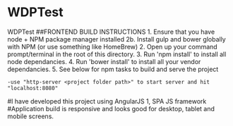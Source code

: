 # WDPTest
WDPTest
##FRONTEND BUILD INSTRUCTIONS
    1. Ensure that you have node + NPM package manager installed
    2b. Install gulp and bower globally with NPM (or use something like HomeBrew)
    2. Open up your command prompt/terminal in the root of this directory.
    3. Run 'npm install' to install all node dependancies.
    4. Run 'bower install' to install all your vendor dependancies.
    5. See below for npm tasks to build and serve the project
	
	-use "http-server <project folder path>" to start server and hit "localhost:8080"
	
#I have developed this project using AngularJS 1, SPA JS framework
#Application build is responsive and looks good for desktop, tablet and mobile screens.
 
  
